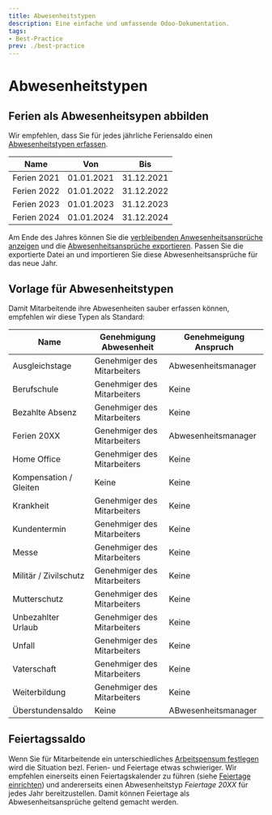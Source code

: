 ```yaml
---
title: Abwesenheitstypen
description: Eine einfache und umfassende Odoo-Dokumentation.
tags:
- Best-Practice
prev: ./best-practice
---
```

# Abwesenheitstypen

## Ferien als Abwesenheitsypen abbilden

Wir empfehlen, dass Sie für jedes jährliche Feriensaldo einen [Abwesenheitstypen erfassen](HR%20Holidays.md#Abwesenheitstypen%20erfassen).

| Name        | Von        | Bis        |
| ----------- | ---------- | ---------- |
| Ferien 2021 | 01.01.2021 | 31.12.2021 |
| Ferien 2022 | 01.01.2022 | 31.12.2022 |
| Ferien 2023 | 01.01.2023 | 31.12.2023 |
| Ferien 2024 | 01.01.2024 | 31.12.2024 |

Am Ende des Jahres können Sie die [verbleibenden Anwesenheitsansprüche anzeigen](HR%20Holidays%20Remaining%20Leaves.md#Verbleibende%20Anwesenheitsansprüche%20anzeigen)
und die [Abwesenheitsansprüche exportieren](HR%20Holidays%20Data%20Management.md#Abwesenheitsansprüche%20exportieren). Passen Sie die exportierte Datei an und importieren Sie diese Abwesenheitsansprüche für das neue Jahr.

## Vorlage für Abwesenheitstypen

Damit Mitarbeitende ihre Abwesenheiten sauber erfassen können, empfehlen wir diese Typen als Standard:

| Name                   | Genehmigung Abwesenheit     | Genehmeigung Anspruch |
| ---------------------- | --------------------------- | --------------------- |
| Ausgleichstage         | Genehmiger des Mitarbeiters | Abwesenheitsmanager   |
| Berufschule            | Genehmiger des Mitarbeiters | Keine                 |
| Bezahlte Absenz        | Genehmiger des Mitarbeiters | Keine                 |
| Ferien 20XX            | Genehmiger des Mitarbeiters | Abwesenheitsmanager   |
| Home Office            | Genehmiger des Mitarbeiters | Keine                 |
| Kompensation / Gleiten | Keine                       | Keine                 |
| Krankheit              | Genehmiger des Mitarbeiters | Keine                 |
| Kundentermin           | Genehmiger des Mitarbeiters | Keine                 |
| Messe                  | Genehmiger des Mitarbeiters | Keine                 |
| Militär / Zivilschutz  | Genehmiger des Mitarbeiters | Keine                 |
| Mutterschutz           | Genehmiger des Mitarbeiters | Keine                 |
| Unbezahlter Urlaub     | Genehmiger des Mitarbeiters | Keine                 |
| Unfall                 | Genehmiger des Mitarbeiters | Keine                 |
| Vaterschaft            | Genehmiger des Mitarbeiters | Keine                 |
| Weiterbildung          | Genehmiger des Mitarbeiters | Keine                 |
| Überstundensaldo       | Keine                       | ABwesenheitsmanager   |

## Feiertagssaldo

Wenn Sie für Mitarbeitende ein unterschiedliches [Arbeitspensum festlegen](Personal.md#Arbeitspensum%20festlegen) wird die Situation bezl. Ferien- und Feiertage etwas schwieriger. 
Wir empfehlen einerseits einen Feiertagskalender zu führen (siehe [Feiertage einrichten](HR%20Holidays%20Public.md#Feiertage%20einrichten)) und andererseits einen Abwesenheitstyp *Feiertage 20XX* für jedes Jahr bereitzustellen. Damit können Feiertage als Abwesenheitsansprüche geltend gemacht werden. 











